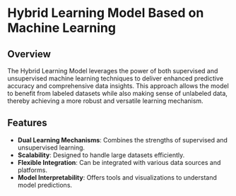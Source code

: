 # Hybrid Learning Model Based on Machine Learning

## Overview
The Hybrid Learning Model leverages the power of both supervised and unsupervised machine learning techniques to deliver enhanced predictive accuracy and comprehensive data insights. This approach allows the model to benefit from labeled datasets while also making sense of unlabeled data, thereby achieving a more robust and versatile learning mechanism.

## Features

- **Dual Learning Mechanisms**: Combines the strengths of supervised and unsupervised learning.
- **Scalability**: Designed to handle large datasets efficiently.
- **Flexible Integration**: Can be integrated with various data sources and platforms.
- **Model Interpretability**: Offers tools and visualizations to understand model predictions.
